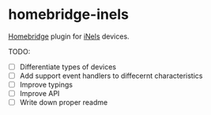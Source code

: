 # homebridge-inels

[Homebridge](https://homebridge.io) plugin for [iNels](https://www.inels.cz) devices.

TODO:

- [ ] Differentiate types of devices
- [ ] Add support event handlers to diffecernt characteristics
- [ ] Improve typings
- [ ] Improve API
- [ ] Write down proper readme
